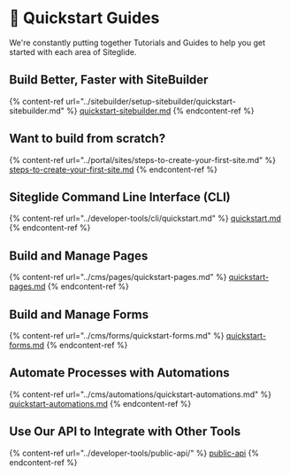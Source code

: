 # 🚀 Quickstart Guides

We're constantly putting together Tutorials and Guides to help you get started with each area of Siteglide.

## Build Better, Faster with SiteBuilder

{% content-ref url="../sitebuilder/setup-sitebuilder/quickstart-sitebuilder.md" %}
[quickstart-sitebuilder.md](../sitebuilder/setup-sitebuilder/quickstart-sitebuilder.md)
{% endcontent-ref %}

## Want to build from scratch?

{% content-ref url="../portal/sites/steps-to-create-your-first-site.md" %}
[steps-to-create-your-first-site.md](../portal/sites/steps-to-create-your-first-site.md)
{% endcontent-ref %}

## Siteglide Command Line Interface (CLI)

{% content-ref url="../developer-tools/cli/quickstart.md" %}
[quickstart.md](../developer-tools/cli/quickstart.md)
{% endcontent-ref %}

## Build and Manage Pages

{% content-ref url="../cms/pages/quickstart-pages.md" %}
[quickstart-pages.md](../cms/pages/quickstart-pages.md)
{% endcontent-ref %}

## Build and Manage Forms

{% content-ref url="../cms/forms/quickstart-forms.md" %}
[quickstart-forms.md](../cms/forms/quickstart-forms.md)
{% endcontent-ref %}

## Automate Processes with Automations

{% content-ref url="../cms/automations/quickstart-automations.md" %}
[quickstart-automations.md](../cms/automations/quickstart-automations.md)
{% endcontent-ref %}

## Use Our API to Integrate with Other Tools

{% content-ref url="../developer-tools/public-api/" %}
[public-api](../developer-tools/public-api/)
{% endcontent-ref %}
